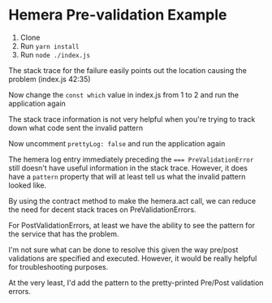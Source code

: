 # Hemera Pre-validation Example

 1. Clone
 2. Run `yarn install`
 3. Run `node ./index.js`

The stack trace for the failure easily points out the location causing the problem (index.js 42:35)

Now change the `const which` value in index.js from 1 to 2 and run the application again

The stack trace information is not very helpful when you're trying to track down what code sent the invalid pattern

Now uncomment `prettyLog: false` and run the application again

The hemera log entry immediately preceding the `=== PreValidationError` still doesn't have useful information in the stack trace. However, it does have a `pattern` property that will at least tell us what the invalid pattern looked like.

By using the contract method to make the hemera.act call, we can reduce the need for decent stack traces on PreValidationErrors.

For PostValidationErrors, at least we have the ability to see the pattern for the service that has the problem.

I'm not sure what can be done to resolve this given the way pre/post validations are specified and executed. However, it would be really helpful for troubleshooting purposes.

At the very least, I'd add the pattern to the pretty-printed Pre/Post validation errors.
